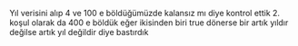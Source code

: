 Yıl verisini alıp 4 ve 100 e böldüğümüzde kalansız mı diye kontrol ettik 2. koşul olarak da 400 e böldük 
eğer ikisinden biri true dönerse bir artık yıldır değilse artık yıl değildir diye bastırdık
